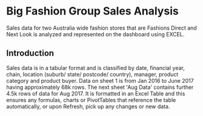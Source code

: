 # Big Fashion Group Sales Analysis
Sales data for two Australia wide fashion stores that are Fashions Direct and Next Look is analyzed and represented on the dashboard using EXCEL.

## Introduction

Sales data is in a tabular format and is classified by date, financial year, chain, location (suburb/ state/ postcode/ country), manager, product category and product buyer. Data on sheet 1 is from Jan 2016 to June 2017 having approximately 68k rows. The next sheet 'Aug Data' contains further 4.5k rows of data for Aug 2017.
It is formatted in an Excel Table and this ensures any formulas, charts or PivotTables that reference the table automatically, or upon Refresh, pick up any changes or new data.


